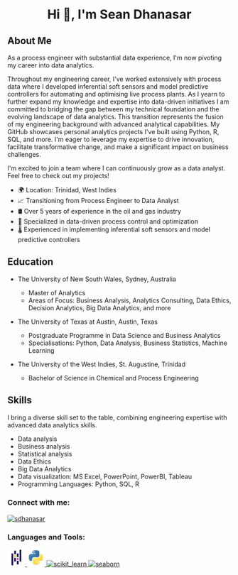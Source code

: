 <h1 align="center">Hi 👋, I'm Sean Dhanasar</h1>

## About Me

As a process engineer with substantial data experience, I'm now pivoting my career into data analytics. 

Throughout my engineering career, I've worked extensively with process data where I developed inferential soft sensors and model predictive controllers for automating and optimising live process plants. As I yearn to further expand my knowledge and expertise into data-driven initiatives I am committed to bridging the gap between my technical foundation and the evolving landscape of data analytics. This transition represents the fusion of my engineering background with advanced analytical capabilities. My GitHub showcases personal analytics projects I've built using Python, R, SQL, and more. I'm eager to leverage my expertise to drive innovation, facilitate transformative change, and make a significant impact on business challenges. 

I'm excited to join a team where I can continuously grow as a data analyst. Feel free to check out my projects!



- 🌍 Location: Trinidad, West Indies
- 📈 Transitioning from Process Engineer to Data Analyst
- 🛢️ Over 5 years of experience in the oil and gas industry
- 🔬 Specialized in data-driven process control and optimization
- 🌡️ Experienced in implementing inferential soft sensors and model predictive controllers

## Education



- The University of New South Wales, Sydney, Australia
  - Master of Analytics
  - Areas of Focus: Business Analysis, Analytics Consulting, Data Ethics, Decision Analytics, Big Data Analytics, and more

- The University of Texas at Austin, Austin, Texas
  - Postgraduate Programme in Data Science and Business Analytics
  - Specialisations: Python, Data Analysis, Business Statistics, Machine Learning

- The University of the West Indies, St. Augustine, Trinidad
  - Bachelor of Science in Chemical and Process Engineering
    
## Skills

I bring a diverse skill set to the table, combining engineering expertise with advanced data analytics skills.

- Data analysis
- Business analysis
- Statistical analysis
- Data Ethics
- Big Data Analytics
- Data visualization: MS Excel, PowerPoint, PowerBI, Tableau
- Programming Languages: Python, SQL, R


<h3 align="left">Connect with me:</h3>
<p align="left">
<a href="https://linkedin.com/in/sdhanasar" target="blank"><img align="center" src="https://raw.githubusercontent.com/rahuldkjain/github-profile-readme-generator/master/src/images/icons/Social/linked-in-alt.svg" alt="sdhanasar" height="30" width="40" /></a>
</p>

<h3 align="left">Languages and Tools:</h3>
<p align="left"> <a href="https://pandas.pydata.org/" target="_blank" rel="noreferrer"> <img src="https://raw.githubusercontent.com/devicons/devicon/2ae2a900d2f041da66e950e4d48052658d850630/icons/pandas/pandas-original.svg" alt="pandas" width="40" height="40"/> </a> <a href="https://www.python.org" target="_blank" rel="noreferrer"> <img src="https://raw.githubusercontent.com/devicons/devicon/master/icons/python/python-original.svg" alt="python" width="40" height="40"/> </a> <a href="https://scikit-learn.org/" target="_blank" rel="noreferrer"> <img src="https://upload.wikimedia.org/wikipedia/commons/0/05/Scikit_learn_logo_small.svg" alt="scikit_learn" width="40" height="40"/> </a> <a href="https://seaborn.pydata.org/" target="_blank" rel="noreferrer"> <img src="https://seaborn.pydata.org/_images/logo-mark-lightbg.svg" alt="seaborn" width="40" height="40"/> </a> </p>






